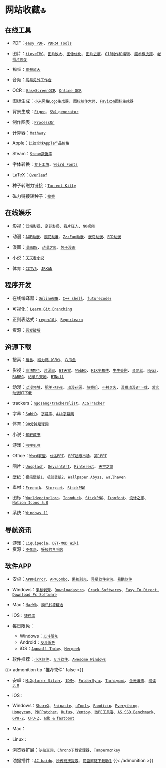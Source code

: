 # 网站收藏🔝


<!--more-->

## 在线工具

- PDF：[`easy PDF`](https://easypdf.com/cn)、[`PDF24 Tools`](https://tools.pdf24.org/zh/)

- 图片：[`iLoveIMG`](https://www.iloveimg.com/zh-cn)、[`图片放大`](https://bigjpg.com/)、[`图像优化`](https://zh.recompressor.com/)、[`图片去底`](https://www.aigei.com/bgremover)、[`GIF制作和编辑`](https://ezgif.com/)、[`魔术橡皮擦`](https://jpgrm.com/)、[`老照片修复`](https://jpghd.com/)

- 视频：[`视频放大`](https://bigmp4.com/)

- 音频：[`网易见外工作台`](https://jianwai.youdao.com/)

- OCR：[`EasyScreenOCR`](https://online.easyscreenocr.com/ZH)、[`Online OCR`](https://www.onlineocr.net/zh_hans/)

- 图标生成：[`小米风格Logo生成器`](https://mi-logo.lvwzhen.com)、[`图标制作大师`](https://geticon.cn/)、[`Favicon图标生成器`](https://realfavicongenerator.net/)

- 背景生成：[`Figen`](https://figen.cc/)、[`SVG generator`](https://fffuel.co/)

- 制作图表：[`ProcessOn`](https://processon.com/)

- 计算器：[`Mathway`](https://www.mathway.com/zh/BasicMath)

- Apple：[`比较全球Apple产品价格`](https://themacindex.com/)

- Steam：[`Steam数据库`](https://steamdb.info/)

- 字体转换：[`萝卜工坊`](http://www.beautifulcarrot.com/)、[`Weird Fonts`](https://beizhedenglong.github.io/weird-fonts/)

- LaTeX：[`Overleaf`](https://cn.overleaf.com/)

- 种子转磁力链接：[`Torrent Kitty`](https://cn.torrentkitty.tv/)

- 磁力链接转种子：[`搜番`](https://sofan.pro/info/ee14f60549f81fc39f746d10ec68df392f223dfa.html)

## 在线娱乐

- 影视：[`低端影视`](https://ddrk.me/)、[`奈菲影视`](https://www.nfmovies.com/)、[`看片狂人`](https://www.kpkuang.com/)、[`NO视频`](https://www.novipnoad.com/)

- 动漫：[`AGE动漫`](http://www.age.tv/)、[`樱花动漫`](https://www.yhdmp.cc/)、[`ZzzFun动漫`](http://www.zzzfun.com/)、[`漫岛动漫`](https://www.mandao.tv/)、[`EDD动漫`](https://www.edddm.com/)

- 漫画：[`漫画DB`](https://www.manhuadb.com/)、[`动漫之家`](https://www.dmzj.com/)、[`包子漫画`](https://www.baozimh.com/)

- 小说：[`天天看小说`](https://www.ttkan.co/)

- 体育：[`CCTV5`](https://tv.cctv.com/live/cctv5/)、[`JRKAN`](http://jrkankan.com/)

## 程序开发

- 在线编译器：[`OnlineGDB`](https://www.onlinegdb.com/)、[`C++ shell`](http://cpp.sh/)、[`futurecoder`](https://github.com/alexmojaki/futurecoder)

- 可视化：[`Learn Git Branching`](https://learngitbranching.js.org/?locale=zh_CN)

- 正则表达式：[`regex101`](https://regex101.com/)、[`RegexLearn`](https://github.com/aykutkardas/regexlearn.com)

- 资源：[`吾爱破解`](https://www.52pojie.cn/)

## 资源下载

- 搜索：[`搜番`](https://sofan.icu/)、[`磁力爬（GFW）`](https://www.cilipa.com/)、[`八爪鱼`](https://磁搜.com/)

- 影视：[`高清MP4`](https://www.mp4fan.org/)、[`片源网`](http://pianyuan.org/)、[`BT天堂`](https://www.bt-tt.com/)、[`WebHD`](https://webhd.cc/)、[`FIX字幕侠`](https://www.zimuxia.cn/)、[`牛牛美剧`](http://www.nnmeiju.com/)、[`音范丝`](https://www.yinfans.net/)、[`Nyaa`](https://nyaa.si/)、[`RARBG`](https://rarbg.to/)、[`纪录片天地`](http://www.jlpcn.net/)、[`BTNull`](https://www.btnull.org/)

- 动漫：[`动漫领域`](https://dmly.me/)、[`肥羊-Raws`](https://fy-raws.org/resource_lists/)、[`动漫花园`](https://share.dmhy.org/)、[`萌番组`](https://bangumi.moe/)、[`不移之火`](https://www.byzhihuo.com/)、[`漫猫动漫BT下载`](http://www.comicat.org)、[`爱恋动漫BT下载`](http://www.kisssub.org)

- trackers：[`ngosang/trackerslist`](https://github.com/ngosang/trackerslist)、[`ACGTracker`](http://acgtracker.com/)

- 字幕：[`SubHD`](https://subhd.tv/)、[`字幕库`](http://zimuku.org/)、[`A4k字幕网`](https://www.a4k.net/)

- 体育：[`90分钟足球网`](http://90oo.com/)

- 小说：[`知轩藏书`](http://zxcs.me/)

- 游戏：[`叽哩叽哩`](https://www.jiligamefun.com/)

- Office：[`Word联盟`](http://www.wordlm.com/)、[`优品PPT`](https://www.ypppt.com)、[`PPT超级市场`](https://ppt.sotary.com)、[`第1PPT`](http://www.1ppt.com)

- 图片：[`Unsplash`](https://unsplash.com)、[`DeviantArt`](https://www.deviantart.com)、[`Pinterest`](https://www.pinterest.com)、[`天空之城`](https://www.skypixel.com/)

- 壁纸：[`极简壁纸1`](https://bz.zzzmh.cn/index)、[`极简壁纸2`](http://www.jijianzy.com/bz/)、[`Wallpaper Abyss`](https://wall.alphacoders.com/)、[`wallhaven`](https://wallhaven.cc/)

- 素材：[`Freepik`](https://www.freepik.com)、[`Storyset`](https://storyset.com/)、[`StickPNG`](https://www.stickpng.com/)

- 图标：[`Worldvectorlogo`](https://worldvectorlogo.com/zh)、[`Iconduck`](https://iconduck.com/)、[`StickPNG`](https://www.stickpng.com/)、[`Iconfont`](https://www.iconfont.cn/)、[`设计之家`](https://www.sj33.cn/sc/)、[`Notion Icons 5.0`](https://notionv5.vyshnav.xyz/)

- 系统：[`Windows 11`](https://www.microsoft.com/zh-cn/software-download/windows11)

## 导航资讯

- 游戏：[`Liquipedia`](https://liquipedia.net/)、[`DST-MOD Wiki`](https://wiki.flapi.cn/doku.php)
- 资源：[`不死鸟`](https://iao.su/)、[`好棒的羊毛站`](https://wohaobang.cn/)

## 软件APP

- 安卓：[`APKMirror`](https://www.apkmirror.com/)、[`APKCombo`](https://apkcombo.com/zh/)、[`果核剥壳`](https://www.ghpym.com/)、[`异星软件空间`](https://www.yxssp.com/)、[`易酷软件`](https://www.yikurj.com/)

- Windows：[`果核剥壳`](https://www.ghpym.com/)、[`Downloadastro`](https://zh.downloadastro.com/)、[`Crack Softwares`](https://multisoftwares.com/)、[`Easy To Direct Download Pc Software`](https://up4pc.com/)

- Mac：[`MacWk`](https://macwk.com/)、[`腾讯柠檬精选`](https://lemon.qq.com/lab/)

- iOS：[`捷径库`](https://jiejingku.net/)

- 每日限免：
    - Windows：[`反斗限免`](http://free.apprcn.com/)
    - Android：[`反斗限免`](http://free.apprcn.com/)
    - iOS：[`Appwall Today`](https://appwall.today/)、[`Mergeek`](https://mergeek.com/free/apps)

- 软件推荐：[`小众软件`](https://www.appinn.com/)、[`反斗软件`](http://www.apprcn.com/)、[`Awesome Windows`](https://github.com/Awesome-Windows/Awesome/blob/master/README-cn.md)

{{< admonition tip "推荐软件" false >}}
- 安卓：[`MiXplorer Silver`](https://play.google.com/store/apps/details?id=com.mixplorer.silver)、[`1DM+`](https://play.google.com/store/apps/details?id=idm.internet.download.manager.plus)、[`FolderSync`](https://play.google.com/store/apps/details?id=dk.tacit.android.foldersync.lite)、[`Tachiyomi`](https://github.com/tachiyomiorg/tachiyomi)、[`全是漫画`](https://github.com/hongchacha/cartoon)、[`阅读3.0`](https://github.com/gedoor/legado)

- iOS：

- Windows：[`ShareX`](https://getsharex.com/)、[`Snipaste`](https://zh.snipaste.com/)、[`uTools`](https://u.tools/)、[`Bandizip`](https://www.bandisoft.com/bandizip/)、[`Everything`](https://www.voidtools.com/zh-cn/)、[`Honeycam`](https://www.bandisoft.com/honeycam/)、[`PDFPatcher`](https://github.com/wmjordan/PDFPatcher)、[`Rufus`](https://github.com/pbatard/rufus)、[`Ventoy`](https://github.com/ventoy/Ventoy)、[`微PE工具箱`](https://www.wepe.com.cn/)、[`AS SSD Benchmark`](https://www.alex-is.de/PHP/fusion/downloads.php?cat_id=4&download_id=9)、[`GPU-Z`](https://www.techpowerup.com/gpuz/)、[`CPU-Z`](https://www.cpuid.com/softwares/cpu-z.html)、[`adb & fastboot`](https://developer.android.com/studio/releases/platform-tools)

- Mac：

- Linux：

- 浏览器扩展：[`沙拉查词`](https://chrome.google.com/webstore/detail/%E6%B2%99%E6%8B%89%E6%9F%A5%E8%AF%8D-%E8%81%9A%E5%90%88%E8%AF%8D%E5%85%B8%E5%88%92%E8%AF%8D%E7%BF%BB%E8%AF%91/cdonnmffkdaoajfknoeeecmchibpmkmg?hl=cn)、[`Chrono下载管理器`](https://chrome.google.com/webstore/detail/chrono-download-manager/mciiogijehkdemklbdcbfkefimifhecn?hl=cn)、[`Tampermonkey`](https://chrome.google.com/webstore/detail/tampermonkey/dhdgffkkebhmkfjojejmpbldmpobfkfo?hl=cn)

- 油猴插件：[`AC-baidu`](https://greasyfork.org/zh-CN/scripts/14178-ac-baidu-%E9%87%8D%E5%AE%9A%E5%90%91%E4%BC%98%E5%8C%96%E7%99%BE%E5%BA%A6%E6%90%9C%E7%8B%97%E8%B0%B7%E6%AD%8C%E5%BF%85%E5%BA%94%E6%90%9C%E7%B4%A2-favicon-%E5%8F%8C%E5%88%97)、[`秒传链接提取`](https://greasyfork.org/zh-CN/scripts/424574-%E7%A7%92%E4%BC%A0%E9%93%BE%E6%8E%A5%E6%8F%90%E5%8F%96)、[`网盘直链下载助手`](https://greasyfork.org/zh-CN/scripts/436446-%E7%BD%91%E7%9B%98%E7%9B%B4%E9%93%BE%E4%B8%8B%E8%BD%BD%E5%8A%A9%E6%89%8B)
{{< /admonition >}}
